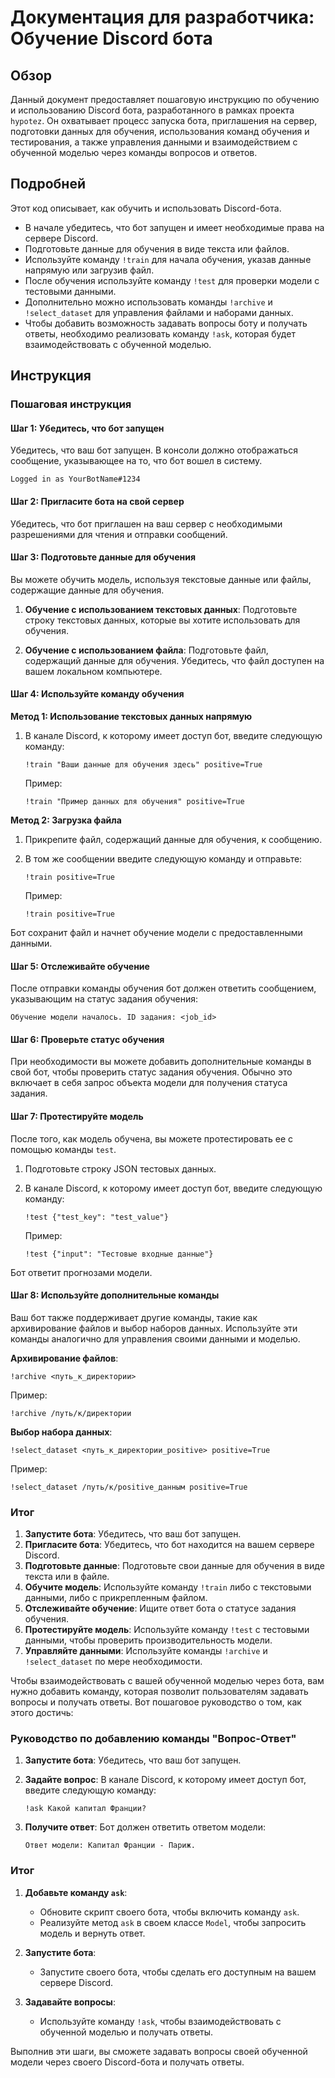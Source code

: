 # Документация для разработчика: Обучение Discord бота

## Обзор

Данный документ предоставляет пошаговую инструкцию по обучению и использованию Discord бота, разработанного в рамках проекта `hypotez`. Он охватывает процесс запуска бота, приглашения на сервер, подготовки данных для обучения, использования команд обучения и тестирования, а также управления данными и взаимодействием с обученной моделью через команды вопросов и ответов.

## Подробней

Этот код описывает, как обучить и использовать Discord-бота.
- В начале убедитесь, что бот запущен и имеет необходимые права на сервере Discord.
- Подготовьте данные для обучения в виде текста или файлов.
- Используйте команду `!train` для начала обучения, указав данные напрямую или загрузив файл.
- После обучения используйте команду `!test` для проверки модели с тестовыми данными.
- Дополнительно можно использовать команды `!archive` и `!select_dataset` для управления файлами и наборами данных.
- Чтобы добавить возможность задавать вопросы боту и получать ответы, необходимо реализовать команду `!ask`, которая будет взаимодействовать с обученной моделью.

## Инструкция

### Пошаговая инструкция

#### Шаг 1: Убедитесь, что бот запущен

Убедитесь, что ваш бот запущен. В консоли должно отображаться сообщение, указывающее на то, что бот вошел в систему.

```plaintext
Logged in as YourBotName#1234
```

#### Шаг 2: Пригласите бота на свой сервер

Убедитесь, что бот приглашен на ваш сервер с необходимыми разрешениями для чтения и отправки сообщений.

#### Шаг 3: Подготовьте данные для обучения

Вы можете обучить модель, используя текстовые данные или файлы, содержащие данные для обучения.

1.  **Обучение с использованием текстовых данных**:
    Подготовьте строку текстовых данных, которые вы хотите использовать для обучения.

2.  **Обучение с использованием файла**:
    Подготовьте файл, содержащий данные для обучения. Убедитесь, что файл доступен на вашем локальном компьютере.

#### Шаг 4: Используйте команду обучения

**Метод 1: Использование текстовых данных напрямую**

1.  В канале Discord, к которому имеет доступ бот, введите следующую команду:

    ```plaintext
    !train "Ваши данные для обучения здесь" positive=True
    ```

    Пример:

    ```plaintext
    !train "Пример данных для обучения" positive=True
    ```

**Метод 2: Загрузка файла**

1.  Прикрепите файл, содержащий данные для обучения, к сообщению.

2.  В том же сообщении введите следующую команду и отправьте:

    ```plaintext
    !train positive=True
    ```

    Пример:

    ```plaintext
    !train positive=True
    ```

Бот сохранит файл и начнет обучение модели с предоставленными данными.

#### Шаг 5: Отслеживайте обучение

После отправки команды обучения бот должен ответить сообщением, указывающим на статус задания обучения:

```plaintext
Обучение модели началось. ID задания: <job_id>
```

#### Шаг 6: Проверьте статус обучения

При необходимости вы можете добавить дополнительные команды в свой бот, чтобы проверить статус задания обучения. Обычно это включает в себя запрос объекта модели для получения статуса задания.

#### Шаг 7: Протестируйте модель

После того, как модель обучена, вы можете протестировать ее с помощью команды `test`.

1.  Подготовьте строку JSON тестовых данных.
2.  В канале Discord, к которому имеет доступ бот, введите следующую команду:

    ```plaintext
    !test {"test_key": "test_value"}
    ```

    Пример:

    ```plaintext
    !test {"input": "Тестовые входные данные"}
    ```

Бот ответит прогнозами модели.

#### Шаг 8: Используйте дополнительные команды

Ваш бот также поддерживает другие команды, такие как архивирование файлов и выбор наборов данных. Используйте эти команды аналогично для управления своими данными и моделью.

**Архивирование файлов**:

```plaintext
!archive <путь_к_директории>
```

Пример:

```plaintext
!archive /путь/к/директории
```

**Выбор набора данных**:

```plaintext
!select_dataset <путь_к_директории_positive> positive=True
```

Пример:

```plaintext
!select_dataset /путь/к/positive_данным positive=True
```

### Итог

1.  **Запустите бота**: Убедитесь, что ваш бот запущен.
2.  **Пригласите бота**: Убедитесь, что бот находится на вашем сервере Discord.
3.  **Подготовьте данные**: Подготовьте свои данные для обучения в виде текста или в файле.
4.  **Обучите модель**: Используйте команду `!train` либо с текстовыми данными, либо с прикрепленным файлом.
5.  **Отслеживайте обучение**: Ищите ответ бота о статусе задания обучения.
6.  **Протестируйте модель**: Используйте команду `!test` с тестовыми данными, чтобы проверить производительность модели.
7.  **Управляйте данными**: Используйте команды `!archive` и `!select_dataset` по мере необходимости.

Чтобы взаимодействовать с вашей обученной моделью через бота, вам нужно добавить команду, которая позволит пользователям задавать вопросы и получать ответы. Вот пошаговое руководство о том, как этого достичь:

### Руководство по добавлению команды "Вопрос-Ответ"

1.  **Запустите бота**: Убедитесь, что ваш бот запущен.

2.  **Задайте вопрос**:
    В канале Discord, к которому имеет доступ бот, введите следующую команду:

    ```plaintext
    !ask Какой капитал Франции?
    ```

3.  **Получите ответ**:
    Бот должен ответить ответом модели:

    ```plaintext
    Ответ модели: Капитал Франции - Париж.
    ```

### Итог

1.  **Добавьте команду `ask`**:
    *   Обновите скрипт своего бота, чтобы включить команду `ask`.
    *   Реализуйте метод `ask` в своем классе `Model`, чтобы запросить модель и вернуть ответ.

2.  **Запустите бота**:
    *   Запустите своего бота, чтобы сделать его доступным на вашем сервере Discord.

3.  **Задавайте вопросы**:
    *   Используйте команду `!ask`, чтобы взаимодействовать с обученной моделью и получать ответы.

Выполнив эти шаги, вы сможете задавать вопросы своей обученной модели через своего Discord-бота и получать ответы.